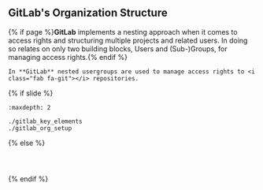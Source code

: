 ## <i class="fab fa-gitlab"></i> **GitLab**'s Organization Structure
{% if page %}**GitLab** implements a nesting approach when it comes to access rights and structuring multiple projects and related users.
In doing so relates on only two building blocks, Users and (Sub-)Groups, for managing access rights.{% endif %}
&nbsp;
```{epigraph}
In **GitLab** nested usergroups are used to manage access rights to <i class="fab fa-git"></i> repositories.
```
{% if slide %}
<!-- BUILDING THE SLIDES -->
```{toctree}
:maxdepth: 2

./gitlab_key_elements
./gitlab_org_setup

```
{% else %}
<!-- BUILDING THE PAGES -->
<!-- build the page content here -->
```{include} ./gitlab_key_elements.md
```
```{include} ./gitlab_org_setup.md
```
```{include} ./gitlab_setup_usage.md
```
{% endif %}
